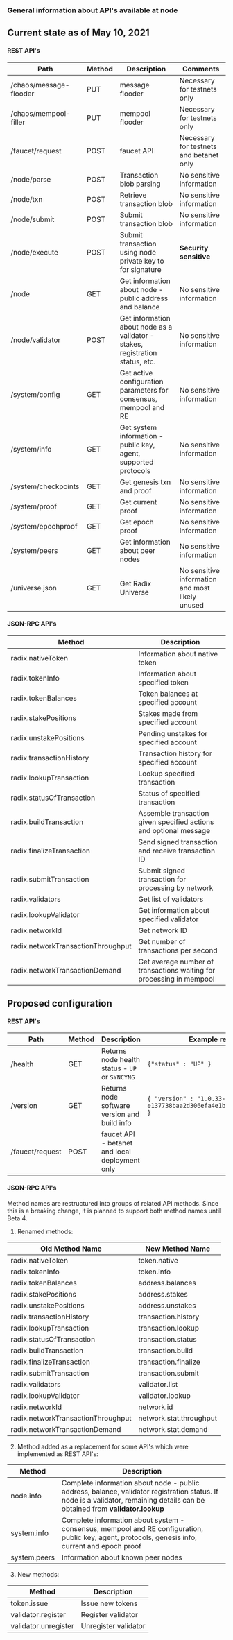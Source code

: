 ### General information about API's available at node

## Current state as of May 10, 2021

#### REST API's

 Path | Method | Description | Comments 
 | --- | --- | --- | --- |
 /chaos/message-flooder | PUT | message flooder | Necessary for testnets only 
 /chaos/mempool-filler | PUT | mempool flooder |  Necessary for testnets only
 /faucet/request | POST | faucet API |  Necessary for testnets and betanet only 
 /node/parse | POST | Transaction blob parsing |  No sensitive information
 /node/txn | POST | Retrieve transaction blob |  No sensitive information
 /node/submit | POST | Submit transaction blob |  No sensitive information
 /node/execute | POST | Submit transaction using node private key to for signature | __Security sensitive__
 /node | GET | Get information about node - public address and balance | No sensitive information
 /node/validator | POST | Get information about node as a validator - stakes, registration status, etc.| No sensitive information
 /system/config | GET | Get active configuration parameters for consensus, mempool and RE | No sensitive information 
 /system/info | GET | Get system information - public key, agent, supported protocols | No sensitive information
 /system/checkpoints | GET | Get genesis txn and proof | No sensitive information
 /system/proof | GET | Get current proof | No sensitive information
 /system/epochproof | GET | Get epoch proof | No sensitive information
 /system/peers | GET | Get information about peer nodes | No sensitive information
 /universe.json | GET | Get Radix Universe | No sensitive information and most likely unused

#### JSON-RPC API's

Method | Description
| --- | --- |
|radix.nativeToken | Information about native token |
|radix.tokenInfo | Information about specified token |
|radix.tokenBalances | Token balances at specified account |
|radix.stakePositions | Stakes made from specified account |
|radix.unstakePositions | Pending unstakes for specified account|
|radix.transactionHistory | Transaction history for specified account |
|radix.lookupTransaction | Lookup specified transaction |
|radix.statusOfTransaction | Status of specified transaction |
|radix.buildTransaction | Assemble transaction given specified actions and optional message |
|radix.finalizeTransaction | Send signed transaction and receive transaction ID|
|radix.submitTransaction | Submit signed transaction for processing by network|
|radix.validators | Get list of validators |
|radix.lookupValidator | Get information about specified validator |
|radix.networkId | Get network ID |
|radix.networkTransactionThroughput | Get number of transactions per second |
|radix.networkTransactionDemand | Get average number of transactions waiting for processing in mempool |

## Proposed configuration

#### REST API's
Path | Method | Description | Example response 
 | --- | --- | --- | --- |
/health | GET | Returns node health status - `UP` or `SYNCYNG` | `{"status" : "UP" }`
/version | GET | Returns node software version and build info | `{ "version" : "1.0.33-e137738baa2d306efa4e1bdc637c62f16dc7a3fe" }` 
/faucet/request | POST | faucet API - betanet and local deployment only| 

#### JSON-RPC API's

Method names are restructured into groups of related API methods. Since this is a breaking change,
it is planned to support both method names until Beta 4.

1. Renamed methods:

Old Method Name | New Method Name
| --- | --- | 
| radix.nativeToken |token.native|
| radix.tokenInfo |token.info|
| radix.tokenBalances |address.balances|
| radix.stakePositions |address.stakes|
| radix.unstakePositions |address.unstakes|
| radix.transactionHistory |transaction.history|
| radix.lookupTransaction |transaction.lookup|
| radix.statusOfTransaction |transaction.status|
| radix.buildTransaction |transaction.build|
| radix.finalizeTransaction |transaction.finalize|
| radix.submitTransaction |transaction.submit|
| radix.validators |validator.list|
| radix.lookupValidator |validator.lookup|
| radix.networkId | network.id|
| radix.networkTransactionThroughput |network.stat.throughput|
| radix.networkTransactionDemand |network.stat.demand|

2. Method added as a replacement for some API's which 
   were implemented as REST API's:
   
Method | Description
| --- | --- |
| node.info | Complete information about node - public address, balance, validator registration status. If node is a validator, remaining details can be obtained from __validator.lookup__ |
| system.info | Complete information about system - consensus, mempool and RE configuration, public key, agent, protocols, genesis info, current and epoch proof |
| system.peers | Information about known peer nodes |

3. New methods:

Method | Description
| --- | --- |
| token.issue | Issue new tokens |
| validator.register | Register validator |
| validator.unregister | Unregister validator |
